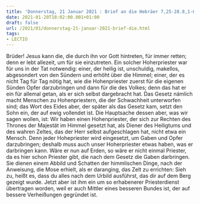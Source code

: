 ```yaml
---
title: 'Donnerstag, 21 Januar 2021 : Brief an die Hebräer 7,25-28.8,1-6.'
date: 2021-01-20T18:02:00.001+01:00
draft: false
url: /2021/01/donnerstag-21-januar-2021-brief-die.html
tags: 
- LECTIO
---
```


Brüder! Jesus kann die, die durch ihn vor Gott hintreten, für immer retten; denn er lebt allezeit, um für sie einzutreten. Ein solcher Hoherpriester war für uns in der Tat notwendig: einer, der heilig ist, unschuldig, makellos, abgesondert von den Sündern und erhöht über die Himmel; einer, der es nicht Tag für Tag nötig hat, wie die Hohenpriester zuerst für die eigenen Sünden Opfer darzubringen und dann für die des Volkes; denn das hat er ein für allemal getan, als er sich selbst dargebracht hat. Das Gesetz nämlich macht Menschen zu Hohenpriestern, die der Schwachheit unterworfen sind; das Wort des Eides aber, der später als das Gesetz kam, setzt den Sohn ein, der auf ewig vollendet ist. Die Hauptsache dessen aber, was wir sagen wollen, ist: Wir haben einen Hohenpriester, der sich zur Rechten des Thrones der Majestät im Himmel gesetzt hat, als Diener des Heiligtums und des wahren Zeltes, das der Herr selbst aufgeschlagen hat, nicht etwa ein Mensch. Denn jeder Hohepriester wird eingesetzt, um Gaben und Opfer darzubringen; deshalb muss auch unser Hoherpriester etwas haben, was er darbringen kann. Wäre er nun auf Erden, so wäre er nicht einmal Priester, da es hier schon Priester gibt, die nach dem Gesetz die Gaben darbringen. Sie dienen einem Abbild und Schatten der himmlischen Dinge, nach der Anweisung, die Mose erhielt, als er daranging, das Zelt zu errichten: Sieh zu, heißt es, dass du alles nach dem Urbild ausführst, das dir auf dem Berg gezeigt wurde. Jetzt aber ist ihm ein um so erhabenerer Priesterdienst übertragen worden, weil er auch Mittler eines besseren Bundes ist, der auf bessere Verheißungen gegründet ist.